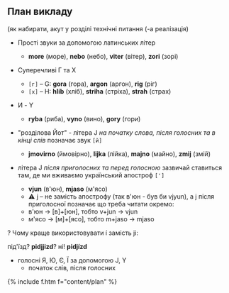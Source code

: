 <a name="plan"></a>

## План викладу

(як набирати, акут у розділі технічні питання (-а реалізація)

- Прості звуки за допомогою латинських літер
  - **more** (море), **nebo** (небо), **viter** (вітер), **zori** (зорі)

- Суперечливі <span class="c">Г та <span class="c">Х
  - `[г]` – G: **gora** (гора), **argon** (аргон), **rig** (ріг)
  - `[х]` – H: **hlib** (хліб), **striha** (стріха), **strah** (страх)

- И - Y
  - **ryba** (риба), **vyno** (вино), **gory** (гори)

- "розділова Йот" - літера J _на початку слова, після голосних та в кінці слів_ позначає звук `[й]`
  - **jmovirno** (ймовірно), **lіjka** (лійка), **majno** (майно), **zmij** (змій)

- літера J _після приголосних та перед голосною_ зазвичай ставиться там, де ми вживаємо український апостроф `[']`
  - **vjun** (в'юн), **mjaso** (м'ясо)
  - :warning: j – не замість апострофу (так в'юн - був би vjyun), а j після приголосної позначає що треба читати окремо:
  - в'юн -> [в]+[юн], тобто v+jun -> vjun
  - м'ясо -> [м]+[ясо], тобто m+jaso -> mjaso

<span class='ques'>?</span> Чому краще використовувати í замість ji:

під'їзд? **pidjjizd**? ні! **pidjízd**


* голосні <span class="c">Я</span>, <span class="c">Ю</span>, <span class="c">Є</span>, <span class="c">Ї</span> за допомогою J, Y
  * початок слів, після голосних

{% include f.htm f="content/plan" %}
